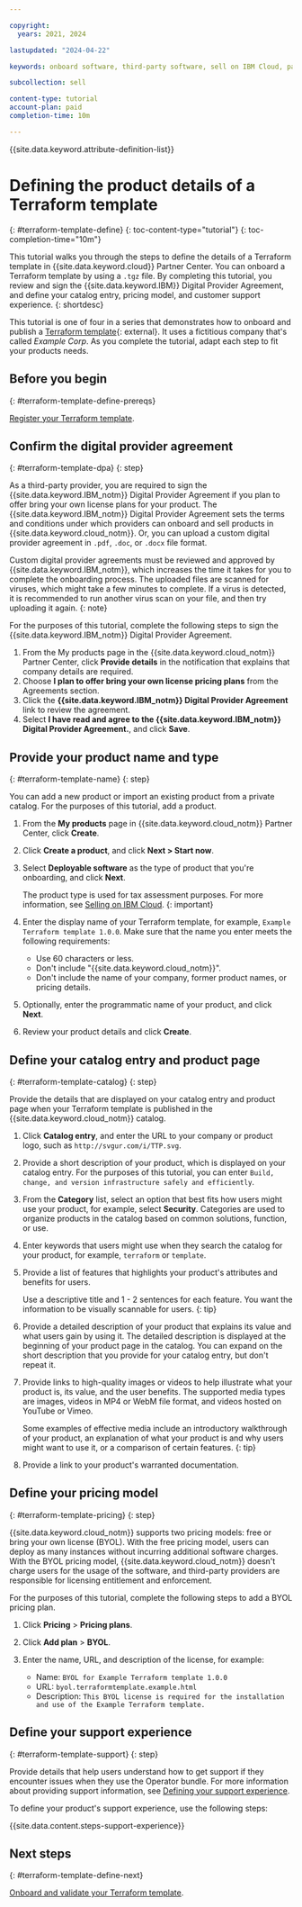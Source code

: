 ```yaml
---

copyright:
  years: 2021, 2024

lastupdated: "2024-04-22"

keywords: onboard software, third-party software, sell on IBM Cloud, partner center, product details, catalog listing, support, pricing, BYOL, DPA,  digital provider agreement, Terraform, terraform template

subcollection: sell

content-type: tutorial
account-plan: paid
completion-time: 10m 

---
```


{{site.data.keyword.attribute-definition-list}}


# Defining the product details of a Terraform template
{: #terraform-template-define}
{: toc-content-type="tutorial"} 
{: toc-completion-time="10m"}

This tutorial walks you through the steps to define the details of a Terraform template in {{site.data.keyword.cloud}} Partner Center. You can onboard a Terraform template by using a `.tgz` file. By completing this tutorial, you review and sign the {{site.data.keyword.IBM}} Digital Provider Agreement, and define your catalog entry, pricing model, and customer support experience.
{: shortdesc}

This tutorial is one of four in a series that demonstrates how to onboard and publish a [Terraform template](https://github.com/IBM-Cloud/terraform-sample/releases/tag/v1.0.0){: external}. It uses a fictitious company that's called *Example Corp*. As you complete the tutorial, adapt each step to fit your products needs.

## Before you begin
{: #terraform-template-define-prereqs}

[Register your Terraform template](/docs/sell?topic=sell-terraform-template-register).

## Confirm the digital provider agreement
{: #terraform-template-dpa}
{: step}

As a third-party provider, you are required to sign the {{site.data.keyword.IBM_notm}} Digital Provider Agreement if you plan to offer bring your own license plans for your product. The {{site.data.keyword.IBM_notm}} Digital Provider Agreement sets the terms and conditions under which providers can onboard and sell products in {{site.data.keyword.cloud_notm}}. Or, you can upload a custom digital provider agreement in `.pdf`, `.doc`, or `.docx` file format.

Custom digital provider agreements must be reviewed and approved by {{site.data.keyword.IBM_notm}}, which increases the time it takes for you to complete the onboarding process. The uploaded files are scanned for viruses, which might take a few minutes to complete. If a virus is detected, it is recommended to run another virus scan on your file, and then try uploading it again. 
{: note}

For the purposes of this tutorial, complete the following steps to sign the {{site.data.keyword.IBM_notm}} Digital Provider Agreement. 

1. From the My products page in the {{site.data.keyword.cloud_notm}} Partner Center, click **Provide details** in the notification that explains that company details are required.
1. Choose **I plan to offer bring your own license pricing plans** from the Agreements section.
1. Click the **{{site.data.keyword.IBM_notm}} Digital Provider Agreement** link to review the agreement.
1. Select **I have read and agree to the {{site.data.keyword.IBM_notm}} Digital Provider Agreement.**, and click **Save**.

## Provide your product name and type
{: #terraform-template-name}
{: step}

You can add a new product or import an existing product from a private catalog. For the purposes of this tutorial, add a product.

1. From the **My products** page in {{site.data.keyword.cloud_notm}} Partner Center, click **Create**.
1. Click **Create a product**, and click **Next > Start now**.
1. Select **Deployable software** as the type of product that you're onboarding, and click **Next**.

    The product type is used for tax assessment purposes. For more information, see [Selling on IBM Cloud](/docs/sell?topic=sell-selling-clouds).
    {: important}

1. Enter the display name of your Terraform template, for example, `Example Terraform template 1.0.0`. Make sure that the name you enter meets the following requirements:

   * Use 60 characters or less.
   * Don't include "{{site.data.keyword.cloud_notm}}".
   * Don't include the name of your company, former product names, or pricing details.

1. Optionally, enter the programmatic name of your product, and click **Next**.
1. Review your product details and click **Create**.

## Define your catalog entry and product page
{: #terraform-template-catalog}
{: step}

Provide the details that are displayed on your catalog entry and product page when your Terraform template is published in the {{site.data.keyword.cloud_notm}} catalog.

1. Click **Catalog entry**, and enter the URL to your company or product logo, such as `http://svgur.com/i/TTP.svg`.
1. Provide a short description of your product, which is displayed on your catalog entry. For the purposes of this tutorial, you can enter `Build, change, and version infrastructure safely and efficiently`.
1. From the **Category** list, select an option that best fits how users might use your product, for example, select **Security**. Categories are used to organize products in the catalog based on common solutions, function, or use.
1. Enter keywords that users might use when they search the catalog for your product, for example, `terraform` or `template`.
1. Provide a list of features that highlights your product's attributes and benefits for users.

   Use a descriptive title and 1 - 2 sentences for each feature. You want the information to be visually scannable for users.
   {: tip}

1. Provide a detailed description of your product that explains its value and what users gain by using it. The detailed description is displayed at the beginning of your product page in the catalog. You can expand on the short description that you provide for your catalog entry, but don't repeat it.
1. Provide links to high-quality images or videos to help illustrate what your product is, its value, and the user benefits. The supported media types are images, videos in MP4 or WebM file format, and videos hosted on YouTube or Vimeo.

   Some examples of effective media include an introductory walkthrough of your product, an explanation of what your product is and why users might want to use it, or a comparison of certain features.
   {: tip}

1. Provide a link to your product's warranted documentation.

## Define your pricing model
{: #terraform-template-pricing}
{: step}

{{site.data.keyword.cloud_notm}} supports two pricing models: free or bring your own license (BYOL). With the free pricing model, users can deploy as many instances without incurring additional software charges. With the BYOL pricing model, {{site.data.keyword.cloud_notm}} doesn't charge users for the usage of the software, and third-party providers are responsible for licensing entitlement and enforcement. 

For the purposes of this tutorial, complete the following steps to add a BYOL pricing plan. 

1. Click **Pricing** > **Pricing plans**.
1. Click **Add plan** > **BYOL**.
1. Enter the name, URL, and description of the license, for example: 

   * Name: `BYOL for Example Terraform template 1.0.0`
   * URL: `byol.terraformtemplate.example.html`
   * Description: `This BYOL license is required for the installation and use of the Example Terraform template.`

## Define your support experience
{: #terraform-template-support}
{: step}

Provide details that help users understand how to get support if they encounter issues when they use the Operator bundle. For more information about providing support information, see [Defining your support experience](/docs/sell?topic=sell-sw-support-details). 

To define your product's support experience, use the following steps:

{{site.data.content.steps-support-experience}}

## Next steps
{: #terraform-template-define-next}

[Onboard and validate your Terraform template](/docs/sell?topic=sell-terraform-template-onboard).
